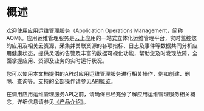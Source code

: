 # 概述<a name="aom_04_0052"></a>

欢迎使用应用运维管理服务（Application Operations Management，简称AOM）。应用运维管理服务是云上应用的一站式立体化运维管理平台，实时监控您的应用及相关云资源，采集并关联资源的各项指标、日志及事件等数据共同分析应用健康状态，提供灵活的告警及丰富的数据可视化功能，帮助您及时发现故障，全面掌握应用、资源及业务的实时运行状况。

您可以使用本文档提供的API对应用运维管理服务进行相关操作，例如创建、删除、查询等。支持的全部操作请参见[API概览](API概览.md)。

在调用应用运维管理服务API之前，请确保已经充分了解应用运维管理服务相关概念，详细信息请参见[《产品介绍》](https://support.huaweicloud.com/productdesc-aom/aom_06_0006.html)。

